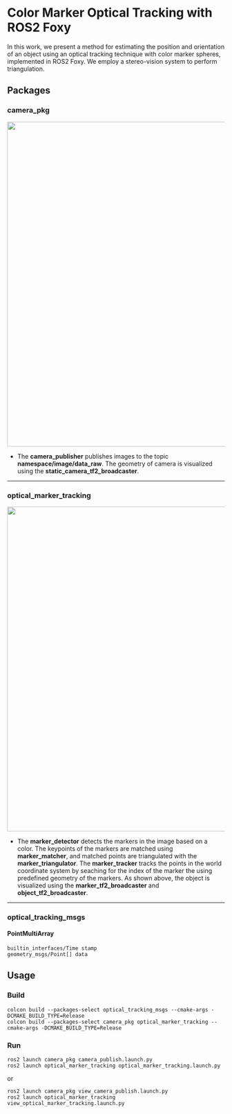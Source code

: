 # Color Marker Optical Tracking with ROS2 Foxy

In this work, we present a method for estimating the position and orientation of an object using an optical tracking technique with color marker spheres, implemented in ROS2 Foxy. We employ a stereo-vision system to perform triangulation.

## Packages

### camera_pkg

<p align = "left">
  <img src = "https://github.com/user-attachments/assets/c1d17894-cace-4382-adc5-472386a12e4b" width = 750 />
</p>

+ The **camera_publisher** publishes images to the topic **namespace/image/data_raw**. The geometry of camera is visualized using the **static_camera_tf2_broadcaster**.

***

### optical_marker_tracking

<p align = "left">
  <img src = "https://github.com/user-attachments/assets/c1ac075f-40be-43c2-8a08-822c4a493d87" width = 750 />
</p>

+ The **marker_detector** detects the markers in the image based on a color. The keypoints of the markers are matched using **marker_matcher**, and matched points are triangulated with the **marker_triangulator**. The **marker_tracker** tracks the points in the world coordinate system by seaching for the index of the marker the using predefined geometry of the markers. As shown above, the object is visualized using the **marker_tf2_broadcaster** and **object_tf2_broadcaster**.

***

### optical_tracking_msgs

#### PointMultiArray
```
builtin_interfaces/Time stamp
geometry_msgs/Point[] data
```

## Usage

### Build
```
colcon build --packages-select optical_tracking_msgs --cmake-args -DCMAKE_BUILD_TYPE=Release
colcon build --packages-select camera_pkg optical_marker_tracking --cmake-args -DCMAKE_BUILD_TYPE=Release
```

### Run
```
ros2 launch camera_pkg camera_publish.launch.py
ros2 launch optical_marker_tracking optical_marker_tracking.launch.py
```

or

```
ros2 launch camera_pkg view_camera_publish.launch.py
ros2 launch optical_marker_tracking view_optical_marker_tracking.launch.py
```
